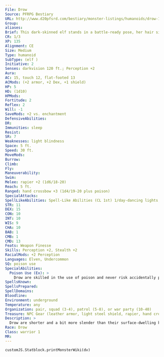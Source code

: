 ```yaml
---
File: Drow
Source: PFRPG Bestiary
URL: http://www.d20pfsrd.com/bestiary/monster-listings/humanoids/drow-1
Group: 
aliases: 
Brief: This dark-skinned elf stands in a battle-ready pose, her hair silver and eyes white and pupilless.
CR: 1/3
XP: 135
Alignment: CE
Size: Medium
Type: humanoid
SubType: (elf )
Initiative: 2
Senses: darkvision 120 ft.; Perception +2
Aura: 
AC: 15, touch 12, flat-footed 13
ACMods: (+2 armor, +2 Dex, +1 shield)
HP: 5
HD: (1d10)
HPMods: 
Fortitude: 2
Reflex: 2
Will: -1
SaveMods: +2 vs. enchantment
DefensiveAbilities: 
DR: 
Immunities: sleep
Resist: 
SR: 7
Weaknesses: light blindness
Space: 5 ft.
Speed: 30 ft.
MoveMods: 
Burrow: 
Climb: 
Fly: 
Maneuverability: 
Swim: 
Melee: rapier +2 (1d6/18-20)
Reach: 5 ft.
Ranged: hand crossbow +3 (1d4/19-20 plus poison)
SpecialAttacks: 
SpellLikeAbilities: Spell-Like Abilities (CL 1st) 1/day-dancing lights, darkness, faerie fire
STR: 11
DEX: 15
CON: 10
INT: 10
WIS: 9
CHA: 10
BAB: 1
CMB: 1
CMD: 13
Feats: Weapon Finesse
Skills: Perception +2, Stealth +2
RacialMods: +2 Perception
Languages: Elven, Undercommon
SQ: poison use
SpecialAbilities:
  Poison Use (Ex): >
    Drow are skilled in the use of poison and never risk accidentally poisoning themselves. Drow favor an insidious toxin that causes its victims to lapse into unconsciousness- this poison allows drow to capture slaves with great ease. Drow Poison-injury; save Fort DC 13; frequency 1/minute for 2 minutes; initial effect unconsciousness for 1 minute; secondary effect unconsciousness for 2d4 hours; cure 1 save. Although related to the elves, the drow are a vile and evil cousin at best. Sometimes called dark elves, these cunning creatures prowl the caves and tunnels of the world below, ruling vast subterranean cities through fear and might. Worshiping demons and enslaving most races they encounter, the drow are among the underworld's most feared and hated denizens.
SpellsKnown: 
SpellsPrepared: 
SpellDomains: 
Bloodline: 
Environment: underground
Temperature: any
Organization: pair, squad (3-4), patrol (5-8), or war party (10-40)
Treasure: NPC Gear (leather armor, light steel shield, rapier, hand crossbow with 20 bolts, drow poison [2 doses], 3d6 gp, other treasure)
Description: >
  Drow are shorter and a bit more slender than their surface-dwelling kin, but they are otherwise physically similar. Drow have dark skin, ranging from black to a hazy purple hue. Most drow have white or silver hair and white or red eyes, but other colors are not unheard of. Drow society is ruled over by powerful nobility, themselves governed by sadistic and dangerous matriarchs who constantly plot and scheme against rival houses and lesser kin within their own families. The majority of drow are the common soldiers and decadent citizenry, with base stats as presented here-drow nobles are more powerful and dangerous, and are detailed on the facing page. In combat, drow are thoroughly ruthless, with little regard for fairness or mercy. They prefer to attack from ambush or to lure enemies into situations where they clearly have the upper hand. If things turn against them, drow are quick to flee, leaving slaves and minions to cover their escape. Drow Characters Drow are defined by their class levels-they do not possess racial Hit Dice. All drow have the following racial traits. +2 Dexterity, +2 Charisma, -2 Constitution: Drow are nimble and manipulative. Medium: Drow are Medium creatures, and have no bonuses or penalties due to their size. Normal Speed: Drow have a base speed of 30 feet. Darkvision: Drow can see in the dark up to 120 feet. Drow Immunities: Drow are immune to magic sleep effects and get a +2 racial bonus to saves against enchantment spells. Keen Senses: Drow receive a +2 racial bonus on Perception checks. Spell Resistance: Drow possess spell resistance equal to 6 plus their class levels. Spell-Like Abilities: A drow can cast dancing lights, darkness, and faerie fire each once per day, using his total character level as his caster level. Light Blindness: Abrupt exposure to bright light blinds drow for 1 round; on subsequent rounds, they are dazzled as long as they remain in the affected area. Poison Use: See Special Abilities, above. Weapon Familiarity: Drow are proficient with the hand crossbow, rapier, and short sword. Languages: Drow begin play speaking Elven and Undercommon. Drow with high Intelligence can choose bonus languages from the following: Abyssal, Aklo, Aquan, Common, Draconic, Drow Sign Language, Gnome, or Goblin. Drow Nobility About one out of every 20 drow is gifted with special powers from birth-the overwhelming majority of these exceptional drow are female, and as a result, drow society tends to be matriarchal in nature. These special births are engineered and encouraged among the ruling caste, and are far more likely to occur when the mother is of noble heritage. Strangely, the status of the father seems not to increase or decrease the chances of a child being born a drow noble. Common drow children born to nobles are usually put to death-sacrificed to one of the many demon gods to whom the drow offer worship. It is rare for a drow noble to be born to common parents, but those who are usually murder their parents or family before they come of age in order to hide the truth of their base upbringing and to ease the processes of joining one of their society's noble houses. Drow nobles are more powerful than the majority of their kin, and as such they quickly rise to power within their houses. Advancement through the hierarchy of a drow noble house is usually accomplished through a combination of assassination, seduction, and treachery, leading most drow in power to be overly paranoid. Drow Noble Characters Drow nobles are defined by their class levels-they do not possess racial Hit Dice. A drow noble's challenge rating is equal to her class level. Drow nobles possess all of the racial traits listed above for drow characters, plus the following. +4 Dexterity, +2 Intelligence, +2 Wisdom, +2 Charisma, -2 Constitution. Noble drow are very agile, observant, and regal. These ability score modif iers replace the standard drow ability score modif iers. Spell Resistance: Drow nobles have spell resistance equal to 11 + their character level. Spell-Like Abilities: Drow nobles can cast dancing lights, deeper darkness, faerie fire, feather fall, and levitate each at will, and have detect magic as a constant spell-like ability. A drow noble can also cast divine favor, dispel magic, and suggestion once per day each. In some cases, a drow noble's spell-like abilities might vary, although the level of a particular spelllike ability does not. A drow noble's caster level for her spell-like abilities is equal to her character level.
Race: Drow
Class: warrior 1
MR: 
---
```

```dataviewjs
customJS.Statblock.printMonsterWiki(dv)
```

